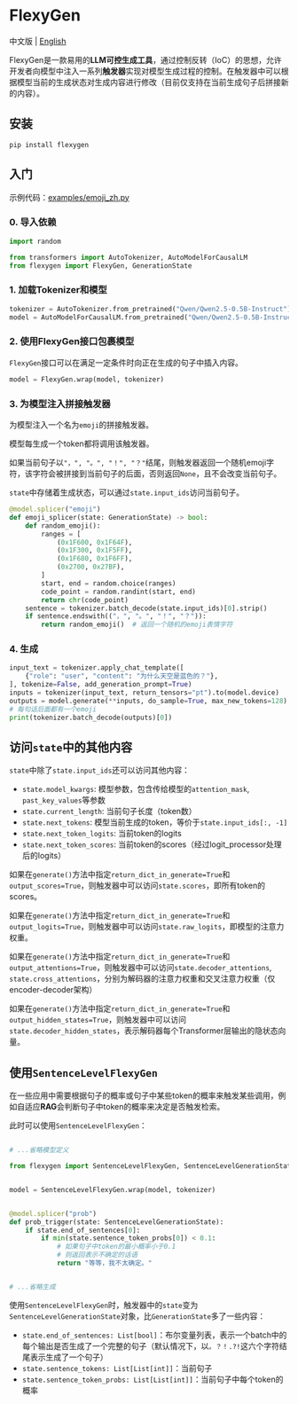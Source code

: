 # FlexyGen

中文版 | [English](README.md)

FlexyGen是一款易用的**LLM可控生成工具**，通过控制反转（IoC）的思想，允许开发者向模型中注入一系列**触发器**实现对模型生成过程的控制。在触发器中可以根据模型当前的生成状态对生成内容进行修改（目前仅支持在当前生成句子后拼接新的内容）。

## 安装

```shell
pip install flexygen
```

## 入门

示例代码：[examples/emoji_zh.py](examples/emoji_zh.py)

### 0. 导入依赖

```python
import random

from transformers import AutoTokenizer, AutoModelForCausalLM
from flexygen import FlexyGen, GenerationState
```

### 1. 加载Tokenizer和模型

```python
tokenizer = AutoTokenizer.from_pretrained("Qwen/Qwen2.5-0.5B-Instruct")
model = AutoModelForCausalLM.from_pretrained("Qwen/Qwen2.5-0.5B-Instruct")
```

### 2. 使用FlexyGen接口包裹模型

`FlexyGen`接口可以在满足一定条件时向正在生成的句子中插入内容。

```python
model = FlexyGen.wrap(model, tokenizer)
```

### 3. 为模型注入拼接触发器

为模型注入一个名为`emoji`的拼接触发器。

模型每生成一个token都将调用该触发器。

如果当前句子以`"，", "。", "！", "？"`结尾，则触发器返回一个随机emoji字符，该字符会被拼接到当前句子的后面，否则返回`None`，且不会改变当前句子。

`state`中存储着生成状态，可以通过`state.input_ids`访问当前句子。

```python
@model.splicer("emoji")
def emoji_splicer(state: GenerationState) -> bool:
    def random_emoji():
        ranges = [
            (0x1F600, 0x1F64F),
            (0x1F300, 0x1F5FF),
            (0x1F680, 0x1F6FF),
            (0x2700, 0x27BF),
        ]
        start, end = random.choice(ranges)
        code_point = random.randint(start, end)
        return chr(code_point)
    sentence = tokenizer.batch_decode(state.input_ids)[0].strip()
    if sentence.endswith(("，", "。", "！", "？")):
        return random_emoji()  # 返回一个随机的emoji表情字符
```

### 4. 生成

```python
input_text = tokenizer.apply_chat_template([
    {"role": "user", "content": "为什么天空是蓝色的？"},
], tokenize=False, add_generation_prompt=True)
inputs = tokenizer(input_text, return_tensors="pt").to(model.device)
outputs = model.generate(**inputs, do_sample=True, max_new_tokens=128)
# 每句话后面都有一个emoji
print(tokenizer.batch_decode(outputs)[0])
```

## 访问`state`中的其他内容

`state`中除了`state.input_ids`还可以访问其他内容：

- `state.model_kwargs`: 模型参数，包含传给模型的`attention_mask`, `past_key_values`等参数
- `state.current_length`: 当前句子长度（token数）
- `state.next_tokens`: 模型当前生成的token，等价于`state.input_ids[:, -1]`
- `state.next_token_logits`: 当前token的logits
- `state.next_token_scores`: 当前token的scores（经过logit_processor处理后的logits）

如果在`generate()`方法中指定`return_dict_in_generate=True`和`output_scores=True`，则触发器中可以访问`state.scores`，即所有token的scores。

如果在`generate()`方法中指定`return_dict_in_generate=True`和`output_logits=True`，则触发器中可以访问`state.raw_logits`，即模型的注意力权重。

如果在`generate()`方法中指定`return_dict_in_generate=True`和`output_attentions=True`，则触发器中可以访问`state.decoder_attentions`, `state.cross_attentions`，分别为解码器的注意力权重和交叉注意力权重（仅encoder-decoder架构）

如果在`generate()`方法中指定`return_dict_in_generate=True`和`output_hidden_states=True`，则触发器中可以访问`state.decoder_hidden_states`，表示解码器每个Transformer层输出的隐状态向量。

## 使用`SentenceLevelFlexyGen`

在一些应用中需要根据句子的概率或句子中某些token的概率来触发某些调用，例如自适应**RAG**会判断句子中token的概率来决定是否触发检索。

此时可以使用`SentenceLevelFlexyGen`：

```python

# ...省略模型定义

from flexygen import SentenceLevelFlexyGen, SentenceLevelGenerationState


model = SentenceLevelFlexyGen.wrap(model, tokenizer)


@model.splicer("prob")
def prob_trigger(state: SentenceLevelGenerationState):
    if state.end_of_sentences[0]:
        if min(state.sentence_token_probs[0]) < 0.1:
            # 如果句子中token的最小概率小于0.1
            # 则返回表示不确定的话语
            return "等等，我不太确定。"


# ...省略生成
```

使用`SentenceLevelFlexyGen`时，触发器中的`state`变为`SentenceLevelGenerationState`对象，比`GenerationState`多了一些内容：

- `state.end_of_sentences: List[bool]`：布尔变量列表，表示一个batch中的每个输出是否生成了一个完整的句子（默认情况下，以`。？！.?!`这六个字符结尾表示生成了一个句子）
- `state.sentence_tokens: List[List[int]]`：当前句子
- `state.sentence_token_probs: List[List[int]]`：当前句子中每个token的概率
